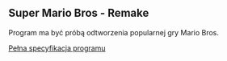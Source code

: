 ## Super Mario Bros - Remake
Program ma być próbą odtworzenia popularnej gry Mario Bros.

[Pełna specyfikacja programu](https://www.dropbox.com/s/2ip07a7kio955eo/Specyfikacja%5BMario%5D.pdf?dl=0)
